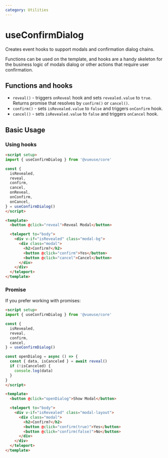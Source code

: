 ```yaml
---
category: Utilities
---
```


# useConfirmDialog

Creates event hooks to support modals and confirmation dialog chains.

Functions can be used on the template, and hooks are a handy skeleton for the business logic of modals dialog or other actions that require user confirmation.

## Functions and hooks

- `reveal()` - triggers `onReveal` hook and sets `revealed.value` to `true`. Returns promise that resolves by `confirm()` or `cancel()`.
- `confirm()` - sets `isRevealed.value` to `false` and triggers `onConfirm` hook.
- `cancel()` - sets `isRevealed.value` to `false` and triggers `onCancel` hook.

## Basic Usage

### Using hooks

```html
<script setup>
import { useConfirmDialog } from '@vueuse/core'

const {
  isRevealed,
  reveal,
  confirm,
  cancel,
  onReveal,
  onConfirm,
  onCancel,
} = useConfirmDialog()
</script>

<template>
  <button @click="reveal">Reveal Modal</button>

  <teleport to="body">
    <div v-if="isRevealed" class="modal-bg">
      <div class="modal">
        <h2>Confirm?</h2>
        <button @click="confirm">Yes</button>
        <button @click="cancel">Cancel</button>
      </div>
    </div>
  </teleport>
</template>
```

### Promise

If you prefer working with promises:

```html
<script setup>
import { useConfirmDialog } from '@vueuse/core'

const {
  isRevealed,
  reveal,
  confirm,
  cancel,
} = useConfirmDialog()

const openDialog = async () => {
  const { data, isCanceled } = await reveal()
  if (!isCanceled) {
    console.log(data)
  }
}
</script>

<template>
  <button @click="openDialog">Show Modal</button>

  <teleport to="body">
    <div v-if="isRevealed" class="modal-layout">
      <div class="modal">
        <h2>Confirm?</h2>
        <button @click="confirm(true)">Yes</button>
        <button @click="confirm(false)">No</button>
      </div>
    </div>
  </teleport>
</template>
```
